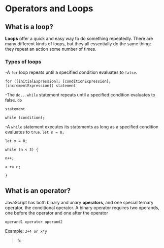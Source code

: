 # Operators and Loops

## What is a loop?

**Loops** offer a quick and easy way to do something repeatedly. There are many different kinds of loops, but they all essentially do the same thing: they repeat an action some number of times.

### Types of loops

-A `for` loop repeats until a specified condition evaluates to `false`. 

`for ([initialExpression]; [conditionExpression]; [incrementExpression])
  statement`

-The `do...while` statement repeats until a specified condition evaluates to false.
`do`

  `statement`
  
`while (condition);`

-A `while` statement executes its statements as long as a specified condition evaluates to `true`.
`let n = 0;`

`let x = 0;`

`while (n < 3) {`

  `n++;`
  
  `x += n;`
  
`}`

## What is an operator?

JavaScript has both binary and unary **operators**, and one special ternary operator, the conditional operator. A binary operator requires two operands, one before the operator and one after the operator

`operand1 operator operand2`

Example: `3+4 or x*y`


> fo
